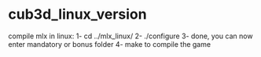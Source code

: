 # cub3d_linux_version


compile mlx in linux:
  1- cd ../mlx_linux/
  2- ./configure
  3- done, you can now enter mandatory or bonus folder
  4- make to compile the game
